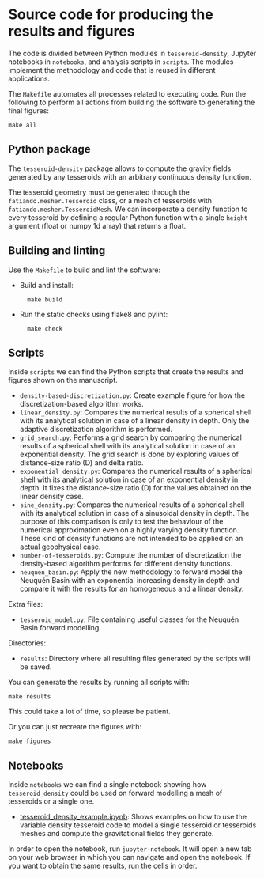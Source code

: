 # Source code for producing the results and figures

The code is divided between Python modules in `tesseroid-density`, Jupyter
notebooks in `notebooks`, and analysis scripts in `scripts`.
The modules implement the methodology and code that is reused in different applications.

The `Makefile` automates all processes related to executing code.
Run the following to perform all actions from building the software to
generating the final figures:

    make all


## Python package

The `tesseroid-density` package allows to compute the gravity fields generated
by any tesseroids with an arbitrary continuous density function.

The tesseroid geometry must be generated through the
`fatiando.mesher.Tesseroid` class, or a mesh of tesseroids with
`fatiando.mesher.TesseroidMesh`. We can incorporate a density
function to every tesseroid by defining a regular Python function with a single
`height` argument (float or numpy 1d array) that returns a float.


## Building and linting

Use the `Makefile` to build and lint the software:

* Build and install:

        make build

* Run the static checks using flake8 and pylint:

        make check


## Scripts

Inside `scripts` we can find the Python scripts that create the results and figures
shown on the manuscript.

- `density-based-discretization.py`: Create example figure for how the
  discretization-based algorithm works.
- `linear_density.py`: Compares the numerical results of a spherical shell with its
  analytical solution in case of a linear density in depth. Only the adaptive
  discretization algorithm is performed.
- `grid_search.py`: Performs a grid search by comparing the numerical results of
  a spherical shell with its analytical solution in case of an exponential density. The
  grid search is done by exploring values of distance-size ratio (D) and delta ratio.
- `exponential_density.py`: Compares the numerical results of a spherical shell with its
  analytical solution in case of an exponential density in depth. It fixes the
  distance-size ratio (D) for the values obtained on the linear density case.
- `sine_density.py`: Compares the numerical results of a spherical shell with its
  analytical solution in case of a sinusoidal density in depth. The purpose of this
  comparison is only to test the behaviour of the numerical approximation even on
  a highly varying density function. These kind of density functions are not intended to
  be applied on an actual geophysical case.
- `number-of-tesseroids.py`: Compute the number of discretization the density-based
  algorithm performs for different density functions.
- `neuquen_basin.py`: Apply the new methodology to forward model the Neuquén Basin with
  an exponential increasing density in depth and compare it with the results for an
  homogeneous and a linear density.

Extra files:
- `tesseroid_model.py`: File containing useful classes for the Neuquén Basin forward
  modelling.

Directories:
- `results`: Directory where all resulting files generated by the scripts will be saved.


You can generate the results by running all scripts with:
```
make results
```
This could take a lot of time, so please be patient.

Or you can just recreate the figures with:
```
make figures
```

## Notebooks

Inside `notebooks` we can find a single notebook showing how `tesseroid_density` could
be used on forward modelling a mesh of tesseroids or a single one.

* [tesseroid_density_example.ipynb](): Shows examples on how to use the variable
  density tesseroid code to model a single tesseroid or tesseroids meshes and
  compute the gravitational fields they generate.

In order to open the notebook, run `jupyter-notebook`. It will open a new tab on your
web browser in which you can navigate and open the notebook.
If you want to obtain the same results, run the cells in order.
